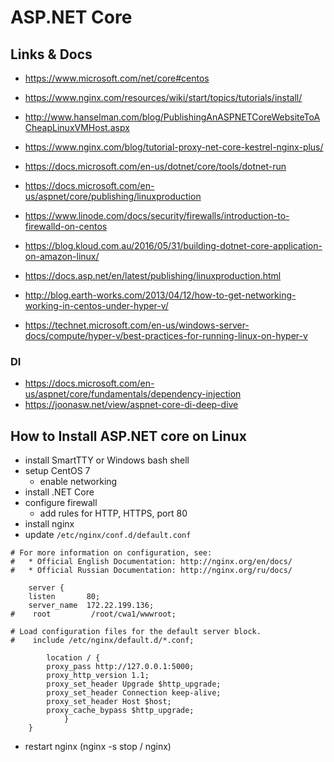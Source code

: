 # ASP.NET Core

## Links & Docs

* https://www.microsoft.com/net/core#centos
* https://www.nginx.com/resources/wiki/start/topics/tutorials/install/
* http://www.hanselman.com/blog/PublishingAnASPNETCoreWebsiteToACheapLinuxVMHost.aspx
* https://www.nginx.com/blog/tutorial-proxy-net-core-kestrel-nginx-plus/
* https://docs.microsoft.com/en-us/dotnet/core/tools/dotnet-run
* https://docs.microsoft.com/en-us/aspnet/core/publishing/linuxproduction
* https://www.linode.com/docs/security/firewalls/introduction-to-firewalld-on-centos

* https://blog.kloud.com.au/2016/05/31/building-dotnet-core-application-on-amazon-linux/

* https://docs.asp.net/en/latest/publishing/linuxproduction.html
* http://blog.earth-works.com/2013/04/12/how-to-get-networking-working-in-centos-under-hyper-v/
* https://technet.microsoft.com/en-us/windows-server-docs/compute/hyper-v/best-practices-for-running-linux-on-hyper-v

### DI
* https://docs.microsoft.com/en-us/aspnet/core/fundamentals/dependency-injection
* https://joonasw.net/view/aspnet-core-di-deep-dive

## How to Install ASP.NET core on Linux

* install SmartTTY or Windows bash shell
* setup CentOS 7
  * enable networking
* install .NET Core
* configure firewall
  * add rules for HTTP, HTTPS, port 80
* install nginx
* update `/etc/nginx/conf.d/default.conf`
```
# For more information on configuration, see:
#   * Official English Documentation: http://nginx.org/en/docs/
#   * Official Russian Documentation: http://nginx.org/ru/docs/

    server {
    listen       80;
    server_name  172.22.199.136;
#    root         /root/cwa1/wwwroot;

# Load configuration files for the default server block.
#    include /etc/nginx/default.d/*.conf;

        location / {
        proxy_pass http://127.0.0.1:5000;
        proxy_http_version 1.1;
        proxy_set_header Upgrade $http_upgrade;
        proxy_set_header Connection keep-alive;
        proxy_set_header Host $host;
        proxy_cache_bypass $http_upgrade;
            }
    }
```
* restart nginx (nginx -s stop / nginx)
